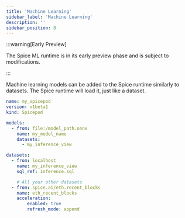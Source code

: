 ```yaml
---
title: 'Machine Learning'
sidebar_label: 'Machine Learning'
description: ''
sidebar_position: 8
---
```


:::warning[Early Preview]

The Spice ML runtime is in its early preview phase and is subject to modifications.

:::

Machine learning models can be added to the Spice runtime similarly to datasets. The Spice runtime will load it, just like a dataset. 
```yaml
name: my_spicepod
version: v1beta1
kind: Spicepod

models:
  - from: file:/model_path.onnx
    name: my_model_name
    datasets:
      - my_inference_view

datasets:
  - from: localhost
    name: my_inference_view
    sql_ref: inference.sql

    # All your other datasets
  - from: spice.ai/eth.recent_blocks
    name: eth_recent_blocks
    acceleration:
        enabled: true
        refresh_mode: append
```